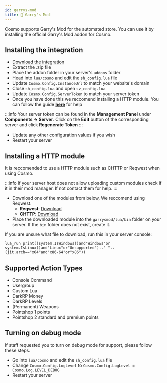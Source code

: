 ```yaml
---
id: garrys-mod
title: 🔫 Garry's Mod
---
```


Cosmo supports Garry's Mod for the automated store. You can use it by installing the official Garry's Mod addon for Cosmo.

## Installing the integration
* [Download the integration](https://github.com/tbdscripts/cosmo-gmod/archive/refs/heads/master.zip)
* Extract the .zip file
* Place the addon folder in your server's `addons` folder
* Head into `lua/cosmo` and edit the `sh_config.lua` file
* Update `Cosmo.Config.InstanceUrl` to match your website's domain
* Close `sh_config.lua` and open `sv_config.lua`
* Update `Cosmo.Config.ServerToken` to match your server token
* Once you have done this we reccomend installing a HTTP module. You can follow the guide [**here**](#installing-a-http-module) for help

:::info
Your server token can be found in the **Management Panel** under **Components -> Server**.
Click on the **Edit** button of the corresponding server and click **Regenerate Token**
:::
* Update any other configuration values if you wish
* Restart your server

## Installing a HTTP module
It is reccomended to use a HTTP module such as CHTTP or Reqwest when using Cosmo.

:::info
If your server host does not allow uploading custom modules check if it in their mod manager. If not contact them for help.
:::
* Download one of the modules from below, We reccomend using Reqwest.
    * **Reqwest**: [Download](https://github.com/WilliamVenner/gmsv_reqwest/releases/tag/v3.0.2)
    * **CHTTP**: [Download](https://github.com/timschumi/gmod-chttp/releases/tag/v1.8.1)
* Place the downloaded module into the `garrysmod/lua/bin` folder on your server. If the `bin` folder does not exist, create it.


If you are unsure what file to download, run this in your server console:
```
lua_run print((system.IsWindows()and"Windows"or system.IsLinux()and"Linux"or"Unsupported").." "..(jit.arch=="x64"and"x86-64"or"x86"))
```




## Supported Action Types
* Console Command
* Usergroup
* Custom Lua
* DarkRP Money
* DarkRP Levels
* (Permanent) Weapons
* Pointshop 1 points
* Pointshop 2 standard and premium points

## Turning on debug mode
If staff requested you to turn on debug mode for support, please follow these steps.

* Go into `lua/cosmo` and edit the `sh_config.lua` file
* Change `Cosmo.Config.LogLevel` to `Cosmo.Config.LogLevel = Cosmo.Log.LEVEL_DEBUG`
* Restart your server
